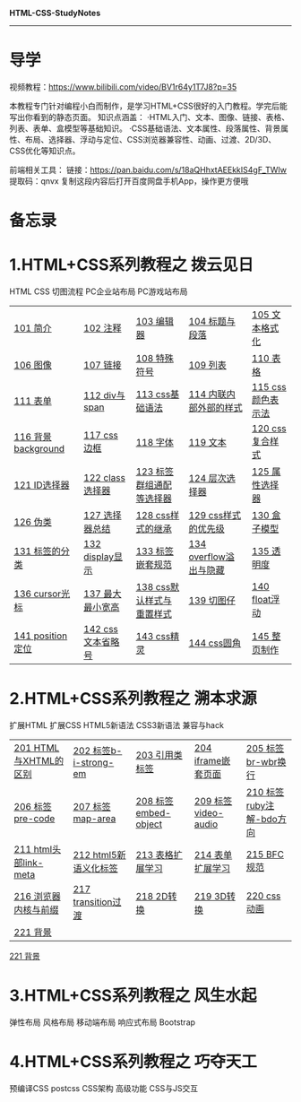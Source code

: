**HTML-CSS-StudyNotes**

***

# 导学

视频教程：https://www.bilibili.com/video/BV1r64y1T7J8?p=35

本教程专门针对编程小白而制作，是学习HTML+CSS很好的入门教程。学完后能写出你看到的静态页面。
知识点涵盖：
·HTML入门、文本、图像、链接、表格、列表、表单、盒模型等基础知识。
·CSS基础语法、文本属性、段落属性、背景属性、布局、选择器、浮动与定位、CSS浏览器兼容性、动画、过渡、2D/3D、CSS优化等知识点。

前端相关工具：
链接：https://pan.baidu.com/s/18aQHhxtAEEkkIS4gF_TWIw 
提取码：qnvx 
复制这段内容后打开百度网盘手机App，操作更方便哦

# 备忘录



# 1.HTML+CSS系列教程之 拨云见日

HTML CSS 切图流程 PC企业站布局 PC游戏站布局

|                                                              |                                                              |                                                              |                                                              |                                                              |
| ------------------------------------------------------------ | ------------------------------------------------------------ | ------------------------------------------------------------ | ------------------------------------------------------------ | ------------------------------------------------------------ |
| <a href="01 HTML-CSS-切图-企业网站游戏网站\101 简介\101 简介.md">101 简介</a> | <a href="01 HTML-CSS-切图-企业网站游戏网站\102 注释\102 注释.md">102 注释</a> | <a href="01 HTML-CSS-切图-企业网站游戏网站\103 编辑器\103 编辑器.md">103 编辑器</a> | <a href="01 HTML-CSS-切图-企业网站游戏网站\104 标题与段落\104 标题与段落.md">104 标题与段落</a> | <a href="01 HTML-CSS-切图-企业网站游戏网站\105 文本格式化\105 文本格式化.md">105 文本格式化</a> |
| <a href="01 HTML-CSS-切图-企业网站游戏网站\106 图像\106 图像.md">106 图像</a> | <a href="01 HTML-CSS-切图-企业网站游戏网站\107 链接\107 链接.md">107 链接</a> | <a href="01 HTML-CSS-切图-企业网站游戏网站\108 特殊符号\108 特殊符号.md">108 特殊符号</a> | <a href="01 HTML-CSS-切图-企业网站游戏网站\109 列表\109 列表.md">109 列表</a> | <a href="01 HTML-CSS-切图-企业网站游戏网站\110 表格\110 表格.md">110 表格</a> |
| <a href="01 HTML-CSS-切图-企业网站游戏网站\111 表单\111 表单.md">111 表单</a> | <a href="01 HTML-CSS-切图-企业网站游戏网站\112 div与span\112 div与span.md">112 div与span</a> | <a href="01 HTML-CSS-切图-企业网站游戏网站\113 css基础语法\113 css基础语法.md">113 css基础语法</a> | <a href="01 HTML-CSS-切图-企业网站游戏网站\114 内联内部外部的样式\114 内联内部外部的样式.md">114 内联内部外部的样式</a> | <a href="01 HTML-CSS-切图-企业网站游戏网站\115 css颜色表示法\115 css颜色表示法.md">115 css颜色表示法</a> |
| <a href="01 HTML-CSS-切图-企业网站游戏网站\116 背景background\116 背景background.md">116 背景background</a> | <a href="01 HTML-CSS-切图-企业网站游戏网站\117 css边框\117 css边框.md">117 css边框</a> | <a href="01 HTML-CSS-切图-企业网站游戏网站\118 字体\118 字体.md">118 字体</a> | <a href="01 HTML-CSS-切图-企业网站游戏网站\119 文本\119 文本.md">119 文本</a> | <a href="01 HTML-CSS-切图-企业网站游戏网站\120 css复合样式\120 css复合样式.md">120 css复合样式</a> |
| <a href="01 HTML-CSS-切图-企业网站游戏网站\121 ID选择器\121 ID选择器.md">121 ID选择器</a> | <a href="01 HTML-CSS-切图-企业网站游戏网站\122 class选择器\122 class选择器.md">122 class选择器</a> | <a href="01 HTML-CSS-切图-企业网站游戏网站\123 标签群组通配等选择器\123 标签群组通配等选择器.md">123 标签群组通配等选择器</a> | <a href="01 HTML-CSS-切图-企业网站游戏网站\124 层次选择器\124 层次选择器.md">124 层次选择器</a> | <a href="01 HTML-CSS-切图-企业网站游戏网站\125 属性选择器\125 属性选择器.md">125 属性选择器</a> |
| <a href="01 HTML-CSS-切图-企业网站游戏网站\126 伪类\126 伪类.md">126 伪类</a> | <a href="01 HTML-CSS-切图-企业网站游戏网站\127 选择器总结\127 选择器总结.md">127 选择器总结</a> | <a href="01 HTML-CSS-切图-企业网站游戏网站\128 css样式的继承\128 css样式的继承.md">128 css样式的继承</a> | <a href="01 HTML-CSS-切图-企业网站游戏网站\129 css样式的优先级\129 css样式的优先级.md">129 css样式的优先级</a> | <a href="01 HTML-CSS-切图-企业网站游戏网站\130 盒子模型\130 盒子模型.md">130 盒子模型</a> |
| <a href="01 HTML-CSS-切图-企业网站游戏网站\131 标签的分类\131 标签的分类.md">131 标签的分类</a> | <a href="01 HTML-CSS-切图-企业网站游戏网站\132 display显示\132 display显示.md">132 display显示</a> | <a href="01 HTML-CSS-切图-企业网站游戏网站\133 标签嵌套规范\133 标签嵌套规范.md">133 标签嵌套规范</a> | <a href="01 HTML-CSS-切图-企业网站游戏网站\134 overflow溢出与隐藏\134 overflow溢出与隐藏.md">134 overflow溢出与隐藏</a> | <a href="01 HTML-CSS-切图-企业网站游戏网站\135 透明度\135 透明度.md">135 透明度</a> |
| <a href="01 HTML-CSS-切图-企业网站游戏网站\136 cursor光标\136 cursor光标.md">136 cursor光标</a> | <a href="01 HTML-CSS-切图-企业网站游戏网站\137 最大最小宽高\137 最大最小宽高.md">137 最大最小宽高</a> | <a href="01 HTML-CSS-切图-企业网站游戏网站\138 css默认样式与重置样式\138 css默认样式与重置样式.md">138 css默认样式与重置样式</a> | <a href="01 HTML-CSS-切图-企业网站游戏网站\139 切图仔\139 切图仔.md">139 切图仔</a> | <a href="01 HTML-CSS-切图-企业网站游戏网站\140 float浮动\140 float浮动.md">140 float浮动</a> |
| <a href="01 HTML-CSS-切图-企业网站游戏网站\141 position定位\141 position定位.md">141 position定位</a> | <a href="01 HTML-CSS-切图-企业网站游戏网站\142 css文本省略号\142 css文本省略号.md">142 css文本省略号</a> | <a href="01 HTML-CSS-切图-企业网站游戏网站\143 css精灵\143 css精灵.md">143 css精灵</a> | <a href="01 HTML-CSS-切图-企业网站游戏网站\144 css圆角\144 css圆角.md">144 css圆角</a> | <a href="01 HTML-CSS-切图-企业网站游戏网站\145 整页制作\145 整页制作.md">145 整页制作</a> |



# 2.HTML+CSS系列教程之 溯本求源

扩展HTML 扩展CSS HTML5新语法 CSS3新语法 兼容与hack

|                                                              |                                                              |                                                              |                                                              |                                                              |
| ------------------------------------------------------------ | ------------------------------------------------------------ | ------------------------------------------------------------ | ------------------------------------------------------------ | ------------------------------------------------------------ |
| <a href="02 扩展HTMLCSS-HTML5CSS3-兼容与hack\201 HTML与XHTML的区别\201 HTML与XHTML的区别.md">201 HTML与XHTML的区别</a> | <a href="02 扩展HTMLCSS-HTML5CSS3-兼容与hack\202 标签b-i-strong-em\202 标签b-i-strong-em.md">202 标签b-i-strong-em</a> | <a href="02 扩展HTMLCSS-HTML5CSS3-兼容与hack\203 引用类标签\203 引用类标签.md">203 引用类标签</a> | <a href="02 扩展HTMLCSS-HTML5CSS3-兼容与hack\204 iframe嵌套页面\204 iframe嵌套页面.md">204 iframe嵌套页面</a> | <a href="02 扩展HTMLCSS-HTML5CSS3-兼容与hack\205 标签br-wbr换行\205 标签br-wbr换行.md">205 标签br-wbr换行</a> |
| <a href="02 扩展HTMLCSS-HTML5CSS3-兼容与hack\206 标签pre-code\206 标签pre-code.md">206 标签pre-code</a> | <a href="02 扩展HTMLCSS-HTML5CSS3-兼容与hack\207 标签map-area\207 标签map-area.md">207 标签map-area</a> | <a href="02 扩展HTMLCSS-HTML5CSS3-兼容与hack\208 标签embed-object\208 标签embed-object.md">208 标签embed-object</a> | <a href="02 扩展HTMLCSS-HTML5CSS3-兼容与hack\209 标签video-audio\209 标签video-audio.md">209 标签video-audio</a> | <a href="02 扩展HTMLCSS-HTML5CSS3-兼容与hack\210 标签ruby注解-bdo方向\210 标签ruby注解-bdo方向.md">210 标签ruby注解-bdo方向</a> |
| <a href="02 扩展HTMLCSS-HTML5CSS3-兼容与hack\211 html头部link-meta\211 html头部link-meta.md">211 html头部link-meta</a> | <a href="02 扩展HTMLCSS-HTML5CSS3-兼容与hack\212 html5新语义化标签\212 html5新语义化标签.md">212 html5新语义化标签</a> | <a href="02 扩展HTMLCSS-HTML5CSS3-兼容与hack\213 表格扩展学习\213 表格扩展学习.md">213 表格扩展学习</a> | <a href="02 扩展HTMLCSS-HTML5CSS3-兼容与hack\214 表单扩展学习\214 表单扩展学习.md">214 表单扩展学习</a> | <a href="02 扩展HTMLCSS-HTML5CSS3-兼容与hack\215 BFC规范\215 BFC规范.md">215 BFC规范</a> |
| <a href="02 扩展HTMLCSS-HTML5CSS3-兼容与hack\216 浏览器内核与前缀\216 浏览器内核与前缀.md">216 浏览器内核与前缀</a> | <a href="02 扩展HTMLCSS-HTML5CSS3-兼容与hack\217 transition过渡\217 transition过渡.md">217 transition过渡</a> | <a href="02 扩展HTMLCSS-HTML5CSS3-兼容与hack\218 2D转换\218 2D转换.md">218 2D转换</a> | <a href="02 扩展HTMLCSS-HTML5CSS3-兼容与hack\219 3D转换\219 3D转换.md">219 3D转换</a> | <a href="02 扩展HTMLCSS-HTML5CSS3-兼容与hack\220 css动画\220 css动画.md">220 css动画</a> |
| <a href="02 扩展HTMLCSS-HTML5CSS3-兼容与hack\221 背景\221 背景.md">221 背景</a> |                                                              |                                                              |                                                              |                                                              |

<a href="02 扩展HTMLCSS-HTML5CSS3-兼容与hack\221 背景\221 背景.md">221 背景</a>



# 3.HTML+CSS系列教程之 风生水起

弹性布局 风格布局 移动端布局 响应式布局 Bootstrap



# 4.HTML+CSS系列教程之 巧夺天工

预编译CSS postcss CSS架构 高级功能 CSS与JS交互



